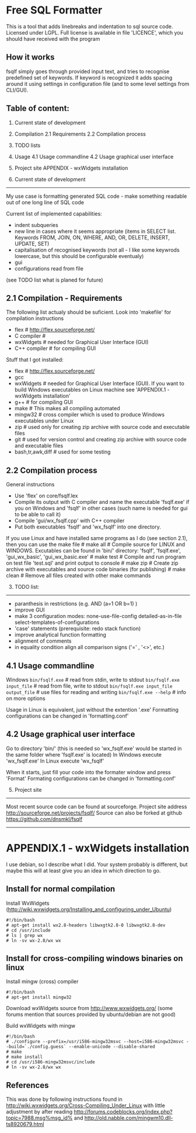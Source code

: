 Free SQL Formatter
====

This is a tool that adds linebreaks and indentation to sql source code.
Licensed under LGPL.  Full license is available in file 'LICENCE', which you should have received with the program


How it works
----
fsqlf simply goes through provided input text, and tries to recognise predefined set of keywords.  If keyword is recognized it adds spacing around it using settings in configuration file (and to some level settings from CLI/GUI). 


Table of content:
----

1.  Current state of development
2.  Compilation
2.1  Requirements
2.2  Compilation process
3.  TODO lists
4.  Usage
4.1  Usage commandline
4.2  Usage graphical user interface
5.  Project site
APPENDIX - wxWidgets installation



1.  Current state of development
----
My use case is formatting generated SQL code - make something readable out of one long line of SQL code

Current list of implemented capabilities:
-  indent subqueries
-  new line in cases where it seems appropriate (items in SELECT list. Keywords FROM, JOIN, ON, WHERE, AND, OR, DELETE, INSERT, UPDATE, SET)
-  capitalisation of recognised keywords (not all - I like some keywrods lowercase, but this should be configurable eventualy)
-  gui
-  configurations read from file

(see TODO list what is planed for future)



2.1  Compilation - Requirements
----

The following list actualy should be suficient. Look into 'makefile' for compilation instructions
- flex         # http://flex.sourceforge.net/
- C compiler   #
- wxWidgets    # needed for Graphical User Interface (GUI)
- C++ compiler # for compiling GUI

Stuff that I got installed:
- flex      # http://flex.sourceforge.net/
- gcc
- wxWidgets # needed for Graphical User Interface (GUI). If you want to build Windows executables on Linux machine see 'APPENDIX.1 - wxWidgets installation'
- g++       # for compiling GUI
- make      # This makes all compiling automated
- mingw32   # cross compiler which is used to produce Windows executables under Linux
- zip       # used only for creating zip archive with source code and executable files
- git       # used for version control and creating zip archive with source code and executable files
- bash,tr,awk,diff # used for some testing


2.2 Compilation process
----
General instructions
- Use 'flex' on core/fsqlf.lex
- Compile its output with C compiler and name the executable 'fsqlf.exe' if you on Windows and 'fsqlf' in other cases (such name is needed for gui to be able to call it)
- Compile 'gui/wx_fsqlf.cpp' with C++ compiler
- Put both executables 'fsqlf' and 'wx_fsqlf' into one directory.

If you use Linux and have installed same programs as I do (see section 2.1), then you can use the make file
    # make all      # Compile source for LINUX and WINDOWS. Excutables can be found in 'bin/' directory:  'fsqlf', 'fsqlf.exe', 'gui_wx_basic', 'gui_wx_basic.exe'
    # make test     # Compile and run program on test file 'test.sql' and print output to console
    # make zip      # Create zip archive with executables and source code binaries (for publishing)
    # make clean    # Remove all files created with other make commands


3. TODO list:
----
- paranthesis in restrictions (e.g. AND (a=1 OR b=1) )
- improve GUI
- make 3 configuration modes:
	none-use-file-config
	detailed-as-in-file
	select-templates-of-configurations
- 'case' statements (prerequisite: redo stack function)
- improve analytical function formatting
- alignment of comments
- in equality condition align all comparison signs ('=' , '<>', etc.)


4.1 Usage commandline
----
Windows
    `bin/fsqlf.exe`                         # read from stdin, write to stdout
    `bin/fsqlf.exe input_file`              # read from file, write to stdout
    `bin/fsqlf.exe input_file output_file`  # use files for reading and writing
    `bin/fsqlf.exe --help`                  # info on more options 

Usage in Linux is equivalent, just without the extention '.exe'
Formatting configurations can be changed in 'formatting.conf'


4.2 Usage graphical user interface
----
Go to directory 'bin/' (this is needed so 'wx_fsqlf.exe' would be started in the same folder where 'fsqlf.exe' is located)
In Windows execute 'wx_fsqlf.exe'
In Linux execute 'wx_fsqlf'

When it starts, just fill your code into the formater window and press 'Format'
Formating configurations can be changed in 'formatting.conf'



5. Project site
----
Most recent source code can be found at sourceforge.
Project site address http://sourceforge.net/projects/fsqlf/
Source can also be forked at github https://github.com/dnsmkl/fsqlf



* * *


APPENDIX.1 - wxWidgets installation
====

I use debian, so I describe what I did. Your system probably is different, but maybe this will at least give you an idea in which direction to go.

Install for normal compilation
----
Install WxWidgets
(http://wiki.wxwidgets.org/Installing_and_configuring_under_Ubuntu)

    #!/bin/bash
    # apt-get install wx2.8-headers libwxgtk2.8-0 libwxgtk2.8-dev
    # cd /usr/include
    # ls | grep wx
    # ln -sv wx-2.8/wx wx

Install for cross-compiling windows binaries on linux
----
Install mingw (cross) compiler

    #!/bin/bash
    # apt-get install mingw32

Download wxWidgets source from http://www.wxwidgets.org/
(some forums mention that sources provided by ubuntu/debian are not good)

Build wxWidgets with mingw

    #!/bin/bash
    # ./configure --prefix=/usr/i586-mingw32msvc --host=i586-mingw32msvc --build=`./config.guess` --enable-unicode --disable-shared
    # make
    # make install
    # cd /usr/i586-mingw32msvc/include
    # ln -sv wx-2.8/wx wx

References
----
This was done by following instructions found in  http://wiki.wxwidgets.org/Cross-Compiling_Under_Linux
with little adjustment by after reading  http://forums.codeblocks.org/index.php?topic=7988.msg%msg_id%
and  http://old.nabble.com/mingwm10.dll-ts8920679.html

